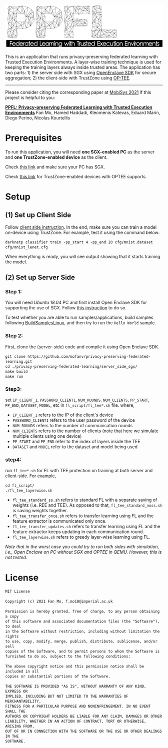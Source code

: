 ![PPFL](ppfl_logo.png)

This is an application that runs privacy-preserving federated learning with Trusted Execution Environments. A layer-wise training technique is used for keeping the training layers always inside trusted areas. The application has two parts: 1) the server side with SGX using [OpenEnclave SDK](https://github.com/openenclave/openenclave) for secure aggregation; 2) the client-side with TrustZone using [OP-TEE](https://www.op-tee.org/).

---------------------------
Please consider citing the corresponding paper at [MobiSys 2021](https://www.sigmobile.org/mobisys/2021/) if this project is helpful to you:


**[PPFL: Privacy-preserving Federated Learning with Trusted Execution Environments](https://arxiv.org/abs/2104.14380)** Fan Mo, Hamed Haddadi, Kleomenis Katevas, Eduard Marin, Diego Perino, Nicolas Kourtellis


# Prerequisites
To run this application, you will need **one SGX-enabled PC** as the server and **one TrustZone-enabled device** as the client.

Check [this link](https://github.com/ayeks/SGX-hardware) and make sure your PC has SGX.

Check [this link](https://optee.readthedocs.io/en/latest/general/platforms.html#platforms-supported) for TrustZone-enabled devices with OPTEE supports.


# Setup
## (1) Set up Client Side

Follow [client side instruction](client_side_trustzone/README.md). In the end, make sure you can train a model on-device using TrustZone. For example, test it using the command below:

```
darknetp classifier train -pp_start 4 -pp_end 10 cfg/mnist.dataset cfg/mnist_lenet.cfg
```

When everything is ready, you will see output showing that it starts training the model.


## (2) Set up Server Side


### Step 1:

You will need *Ubuntu 18.04* PC and first install Open Enclave SDK for supporting the use of SGX. Follow [this instruction](https://github.com/openenclave/openenclave/blob/master/docs/GettingStartedDocs/install_oe_sdk-Ubuntu_18.04.md) to do so.

To test whether you are able to run samples/applications, build samples following [BuildSamplesLinux](https://github.com/openenclave/openenclave/blob/master/samples/BuildSamplesLinux.md), and then try to run the `Hello World` sample.

### Step 2:

First, clone the (server-side) code and compile it using Open Enclave SDK.

```
git clone https://github.com/mofanv/privacy-preserving-federated-learning.git
cd ./privacy-preserving-federated-learning/server_side_sgx/
make build
make run
```

### Step3:

set `IP_CLIENT_1`, `PASSWORD_CLIENT1`, `NUM_ROUNDS`. `NUM_CLIENTS`, `PP_START`, `PP_END`, `DATASET`, `MODEL`, etc in `fl_script/fl_tee*.sh` file. where,

- `IP_CLIENT_1` refers to the IP of the client's device
- `PASSWORD_CLIENT1` refers to the user password of the device
- `NUM_ROUNDS` refers to the number of communication rounds
- `NUM_CLIENTS` refers to the number of clients (note that here we simulate multiple clients using one device)
- `PP_START` and `PP_END` refer to the index of layers inside the TEE
- `DATASET` and `MODEL` refer to the dataset and model being used


### step4:

run `fl_tee*.sh` for FL with TEE protection on training at both server and client-side. For example,

```
cd fl_script/
./fl_tee_layerwise.sh
```

- `fl_tee_standard_ss.sh` refers to standard FL with a separate saving of weights (i.e. REE and TEE). As opposed to that, `fl_tee_standard_noss.sh` is saving weights together.
- `fl_tee_transfer_once.sh` refers to transfer learning using FL and the feature extractor is communicated only once.
- `fl_tee_transfer_updates.sh` refers to transfer learning using FL and the feature extractor keeps updating in each communication round.
- `fl_tee_layerwise.sh` refers to greedy layer-wise learning using FL.



*Note that in the worst case you could try to run both sides with simulation, i.e., Open Enclave on PC without SGX and OPTEE in QEMU. However, this is not tested.*


# License
```
MIT License

Copyright (c) 2021 Fan Mo, f.mo18@imperial.ac.uk

Permission is hereby granted, free of charge, to any person obtaining a copy
of this software and associated documentation files (the "Software"), to deal
in the Software without restriction, including without limitation the rights
to use, copy, modify, merge, publish, distribute, sublicense, and/or sell
copies of the Software, and to permit persons to whom the Software is
furnished to do so, subject to the following conditions:

The above copyright notice and this permission notice shall be included in all
copies or substantial portions of the Software.

THE SOFTWARE IS PROVIDED "AS IS", WITHOUT WARRANTY OF ANY KIND, EXPRESS OR
IMPLIED, INCLUDING BUT NOT LIMITED TO THE WARRANTIES OF MERCHANTABILITY,
FITNESS FOR A PARTICULAR PURPOSE AND NONINFRINGEMENT. IN NO EVENT SHALL THE
AUTHORS OR COPYRIGHT HOLDERS BE LIABLE FOR ANY CLAIM, DAMAGES OR OTHER
LIABILITY, WHETHER IN AN ACTION OF CONTRACT, TORT OR OTHERWISE, ARISING FROM,
OUT OF OR IN CONNECTION WITH THE SOFTWARE OR THE USE OR OTHER DEALINGS IN THE
SOFTWARE.
```
